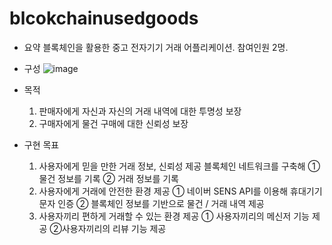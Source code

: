 # blcokchainusedgoods
- 요약
  블록체인을 활용한 중고 전자기기 거래 어플리케이션.
  참여인원 2명.

- 구성
  ![image](https://github.com/dddz-r/blcokchainusedgoods/assets/89346623/a23a954a-e8ac-443f-8a8e-e361b51b865e)

- 목적
  1. 판매자에게 자신과 자신의 거래 내역에 대한 투명성 보장
  2. 구매자에게 물건 구매에 대한 신뢰성 보장

- 구현 목표
  1. 사용자에게 믿을 만한 거래 정보, 신뢰성 제공
    블록체인 네트워크를 구축해
    ① 물건 정보를 기록
    ② 거래 정보를 기록
  2. 사용자에게 거래에 안전한 환경 제공
    ① 네이버 SENS API를 이용해 휴대기기 문자 인증
    ② 블록체인 정보를 기반으로 물건 / 거래 내역 제공
  3. 사용자끼리 편하게 거래할 수 있는 환경 제공
    ① 사용자끼리의 메신저 기능 제공
    ②사용자끼리의 리뷰 기능 제공


  





